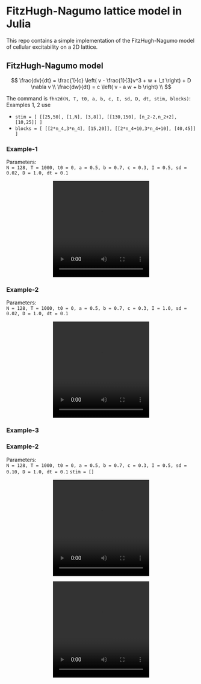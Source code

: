 # FitzHugh-Nagumo lattice model in Julia

This repo contains a simple implementation of the FitzHugh-Nagumo model of cellular excitability on a 2D lattice.

## FitzHugh-Nagumo model

$$ 
\frac{dv}{dt} = \frac{1}{c} \left( v - \frac{1}{3}v^3 + w + I_t \right) + D \nabla v \\
\frac{dw}{dt} = c \left( v - a w + b \right) \\
$$

The command is `fhn2d(N, T, t0, a, b, c, I, sd, D, dt, stim, blocks)`:
Examples 1, 2 use
- `stim = [ [[25,50], [1,N], [3,8]], [[130,150], [n_2-2,n_2+2], [10,25]] ]`
- `blocks = [ [[2*n_4,3*n_4], [15,20]], [[2*n_4+10,3*n_4+10], [40,45]] ]`

### Example-1
Parameters:  
`N = 128, T = 1000, t0 = 0, a = 0.5, b = 0.7, c = 0.3, I = 0.5, sd = 0.02, D = 1.0, dt = 0.1`

<p align="center">
<video src="videos/FitzHughNagumo2D_I_0.50_sd_0.02_D_1.0.webm" width="256" height="256" controls preload></video>
</p>

### Example-2
Parameters:  
`N = 128, T = 1000, t0 = 0, a = 0.5, b = 0.7, c = 0.3, I = 1.0, sd = 0.02, D = 1.0, dt = 0.1`

<p align="center">
<video src="videos/FitzHughNagumo2D_I_1.00_sd_0.02_D_1.0.webm" width="256" height="256" controls preload></video>
</p>


### Example-3

### Example-2
Parameters:  
`N = 128, T = 1000, t0 = 0, a = 0.5, b = 0.7, c = 0.3, I = 0.5, sd = 0.10, D = 1.0, dt = 0.1`
`stim = []`

<p align="center">
<video src="videos/FitzHughNagumo2D_I_0.50_sd_0.10_D_1.0.webm" width="256" height="256" controls preload></video>
</p>

<p align="center">
<video src="videos/FitzHughNagumo2D_I_0.50_sd_0.25_D_1.0.webm" width="256" height="256" controls preload></video>
</p>
